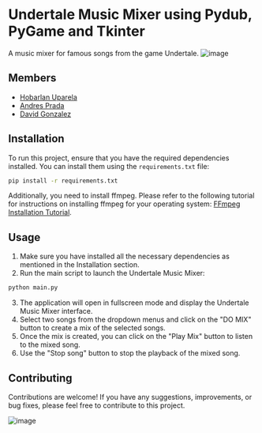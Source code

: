 ﻿# Undertale Music Mixer using Pydub, PyGame and Tkinter

A music mixer for famous songs from the game Undertale.
![image](https://github.com/huparelaa/Undertale_Mixer/assets/81880485/d6b204be-0abd-47b7-b107-76cdaf4d55fb)

## Members

* [Hobarlan Uparela](https://github.com/huparelaa)
* [Andres Prada](https://github.com/Pradita777)
* [David Gonzalez](https://github.com/dgonzalezt2)

## Installation

To run this project, ensure that you have the required dependencies installed. You can install them using the `requirements.txt` file:

```bash
pip install -r requirements.txt
```
Additionally, you need to install ffmpeg. Please refer to the following tutorial for instructions on installing ffmpeg for your operating system: [FFmpeg Installation Tutorial](https://phoenixnap.com/kb/ffmpeg-windows).

## Usage
1. Make sure you have installed all the necessary dependencies as mentioned in the Installation section.
2. Run the main script to launch the Undertale Music Mixer:
```bash
python main.py
```
3. The application will open in fullscreen mode and display the Undertale Music Mixer interface.
4. Select two songs from the dropdown menus and click on the "DO MIX" button to create a mix of the selected songs.
5. Once the mix is created, you can click on the "Play Mix" button to listen to the mixed song.
6. Use the "Stop song" button to stop the playback of the mixed song.

## Contributing
Contributions are welcome! If you have any suggestions, improvements, or bug fixes, please feel free to contribute to this project.


![image](https://github.com/huparelaa/Undertale_Mixer/assets/81880485/8943f00a-8437-4d06-8ab4-e105a90c70e6)
